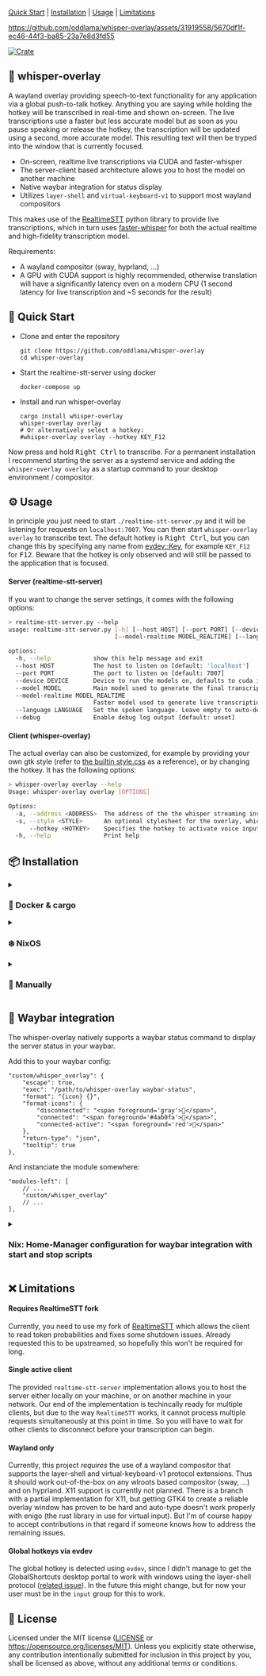 [Quick Start](#-quick-start) \| [Installation](#-installation) \| [Usage](#-usage) \| [Limitations](#-limitations)

https://github.com/oddlama/whisper-overlay/assets/31919558/5670df1f-ec46-44f3-ba85-23a7e8d3fd55

[![Crate](https://img.shields.io/crates/v/embedded-devices.svg)](https://crates.io/crates/embedded-devices)

## 💬 whisper-overlay

A wayland overlay providing speech-to-text functionality for any application via a global push-to-talk hotkey.
Anything you are saying while holding the hotkey will be transcribed in real-time and shown on-screen.
The live transcriptions use a faster but less accurate model but as soon as you pause speaking or release
the hotkey, the transcription will be updated using a second, more accurate model.
This resulting text will then be tryped into the window that is currently focused.

- On-screen, realtime live transcriptions via CUDA and faster-whisper
- The server-client based architecture allows you to host the model on another machine
- Native waybar integration for status display
- Utilizes `layer-shell` and `virtual-keyboard-v1` to support most wayland compositors

This makes use of the [RealtimeSTT](https://github.com/KoljaB/RealtimeSTT) python library to provide
live transcriptions, which in turn uses [faster-whisper](https://github.com/SYSTRAN/faster-whisper)
for both the actual realtime and high-fidelity transcription model.

Requirements:

- A wayland compositor (sway, hyprland, ...)
- A GPU with CUDA support is highly recommended, otherwise translation will have a significantly latency even
  on a modern CPU (1 second latency for live transcription and ~5 seconds for the result)

## 🚀 Quick Start

- Clone and enter the repository
  ```
  git clone https://github.com/oddlama/whisper-overlay
  cd whisper-overlay
  ```

- Start the realtime-stt-server using docker
  ```
  docker-compose up
  ```

- Install and run whisper-overlay
  ```
  cargo install whisper-overlay
  whisper-overlay overlay
  # Or alternatively select a hotkey:
  #whisper-overlay overlay --hotkey KEY_F12
  ```

Now press and hold <kbd>Right Ctrl</kbd> to transcribe. For a permanent installation
I recommend starting the server as a systemd service and adding the `whisper-overlay overlay`
as a startup command to your desktop environment / compositor.

## ⚙️ Usage

In principle you just need to start `./realtime-stt-server.py` and it will be listening for requests on `localhost:7007`.
You can then start `whisper-overlay overlay` to transcribe text. The default hotkey is <kbd>Right Ctrl</kbd>,
but you can change this by specifying any name from [evdev::Key](https://docs.rs/evdev/latest/evdev/struct.Key.html),
for example `KEY_F12` for <kbd>F12</kbd>. Beware that the hotkey is only observed and will still be passed to the application that is focused.

#### Server (realtime-stt-server)

If you want to change the server settings, it comes with the following options:

```bash
> realtime-stt-server.py --help
usage: realtime-stt-server.py [-h] [--host HOST] [--port PORT] [--device DEVICE] [--model MODEL]
                              [--model-realtime MODEL_REALTIME] [--language LANGUAGE] [--debug]

options:
  -h, --help            show this help message and exit
  --host HOST           The host to listen on [default: 'localhost']
  --port PORT           The port to listen on [default: 7007]
  --device DEVICE       Device to run the models on, defaults to cuda if available, else cpu [default: 'cuda']
  --model MODEL         Main model used to generate the final transcription [default: 'large-v3']
  --model-realtime MODEL_REALTIME
                        Faster model used to generate live transcriptions [default: 'base']
  --language LANGUAGE   Set the spoken language. Leave empty to auto-detect. [default: '']
  --debug               Enable debug log output [default: unset]
```

#### Client (whisper-overlay)

The actual overlay can also be customized, for example by providing your own gtk style
(refer to [the builtin style.css](./src/style.css) as a reference), or by changing the hotkey.
It has the following options:

```bash
> whisper-overlay overlay --help
Usage: whisper-overlay overlay [OPTIONS]

Options:
  -a, --address <ADDRESS>  The address of the the whisper streaming instance (host:port) [default: localhost:7007]
  -s, --style <STYLE>      An optional stylesheet for the overlay, which replaces the internal style
      --hotkey <HOTKEY>    Specifies the hotkey to activate voice input. You can use any key or button name from [evdev::Key](https://docs.rs/evdev/latest/evdev/struct.Key.html) [default: KEY_RIGHTCTRL]
  -h, --help               Print help
```

## 📦 Installation

<details>
<summary>

### 🐳 Docker & cargo
</summary>

For a quick and simple install, you can run the server using docker and
install the overlay directly via cargo:

```bash
git clone https://github.com/oddlama/whisper-overlay
cd whisper-overlay

# Start realtime-stt-server
docker-compose up

# Install and run overlay
cargo install whisper-overlay
whisper-overlay overlay
```

</details>
<details>
<summary>

### ❄️ NixOS
</summary>

This application comes with both a NixOS module and a Home Manager module.
If you just want the packages, there's also an overlay available which is automatically
added by the two modules. If you want to run the service at all times, use the NixOS module (e.g. if running on a network host).
If you want to be able to start and stop the service as your user, use the home manager module.

In any case, add this flake as an input:

```nix
{
  inputs = {
    # ...
    whisper-overlay.url = "github:oddlama/whisper-overlay";
    whisper-overlay.inputs.nixpkgs.follows = "nixpkgs";
  };
}
```

#### Home Manager service

Import the HomeManager module exposed by this flake to your configuration,
and set `services.realtime-stt-server.enable` in your user configuration.

```nix
# This is a home-manager config module
{
  imports = [
    inputs.whisper-overlay.homeManagerModules.default
  ];

  # Also make sure to enable cuda support in nixpkgs, otherwise transcription will
  # be painfully slow. But be prepared to let your computer build packages for 2-3 hours.
  nixpkgs.config.cudaSupport = true;

  # Enable the user service
  services.realtime-stt-server.enable = true;
  # If you want to automatically start the service with your graphical session,
  # enable this too. If you want to start and stop the service on demand to save
  # resources, don't enable this and use `systemctl --user <start|stop> realtime-stt-server`.
  services.realtime-stt-server.autoStart = true;

  # Add the whisper-overlay package so you can start it manually.
  # Alternatively add it to the autostart of your display environment or window manager.
  home.packages = [pkgs.whisper-overlay];
}
```

#### NixOS service

Import the NixOS module exposed by this flake to your configuration,
and set `services.realtime-stt-server.enable`.
You can also add the whisper-overlay package to your system or user,
so you can start it with your desktop environment or window manager.

```nix
# This is a NixOS config module
{
  imports = [
    inputs.whisper-overlay.nixosModules.default
  ];

  # Also make sure to enable cuda support in nixpkgs, otherwise transcription will
  # be painfully slow. But be prepared to let your computer build packages for 2-3 hours.
  nixpkgs.config.cudaSupport = true;

  # Start the service and expose the port to your local network.
  services.realtime-stt-server.enable = true;
  services.realtime-stt-server.openFirewall = true;

  # If you are running this system-wide on your local machine,
  # Add the whisper-overlay package so you can start the overlayit manually.
  # Alternatively add it to the autostart of your display environment or window manager.
  environment.systemPackages = [pkgs.whisper-overlay];
}
```

</details>
<details>
<summary>

### 🧰 Manually
</summary>

First, install and start the server:

```bash
# Create virtualenv
python -m venv venv
source venv/bin/activate

# Install RealtimeSTT (fork)
# Follow this for GPU support:
# https://github.com/KoljaB/RealtimeSTT?tab=readme-ov-file#gpu-support-with-cuda-recommended
git clone https://github.com/oddlama/RealtimeSTT
cd RealtimeSTT
pip install -r requirements.txt
cd ..

# Run server script
git clone https://github.com/oddlama/whisper-overlay
python ./realtime-stt-server.py
```

Second, start the overlay by tunning the client from source:

```bash
# Clone repository (or reuse the previous checkout)
git clone https://github.com/oddlama/whisper-overlay
cargo build --release
./target/release/whisper-overlay overlay
```

</details>

## 🌟 Waybar integration

The whisper-overlay natively supports a waybar status command to
display the server status in your waybar.

Add this to your waybar config:

```jsonc
"custom/whisper_overlay": {
    "escape": true,
    "exec": "/path/to/whisper-overlay waybar-status",
    "format": "{icon} {}",
    "format-icons": {
        "disconnected": "<span foreground='gray'></span>",
        "connected": "<span foreground='#4ab0fa'></span>",
        "connected-active": "<span foreground='red'></span>"
    },
    "return-type": "json",
    "tooltip": true
},
```

And instanciate the module somewhere:

```jsonc
"modules-left": [
    // ...
    "custom/whisper_overlay"
    // ...
],
```

<details>
<summary>

### Nix: Home-Manager configuration for waybar integration with start and stop scripts
</summary>

Here's how I'd recommend to use the waybar module, showing the current status as a colored dot
while allowing you to toggle the server on and off with a right-click.

```nix
programs.waybar.settings.main."custom/whisper_overlay" = {
  tooltip = true;
  format = "{icon}";
  format-icons = {
    disconnected = "<span foreground='gray'></span>";
    connected = "<span foreground='#4ab0fa'></span>";
    connected-active = "<span foreground='red'></span>";
  };
  return-type = "json";
  exec = "${lib.getExe pkgs.whisper-overlay} waybar-status";
  on-click-right = lib.getExe (pkgs.writeShellApplication {
    name = "toggle-realtime-stt-server";
    runtimeInputs = [
      pkgs.systemd
      pkgs.libnotify
    ];
    text = ''
      if systemctl --user is-active --quiet realtime-stt-server; then
        systemctl --user stop realtime-stt-server.service
        notify-send "Stopped realtime-stt-server" "⛔ Stopped" --transient || true
      else
        systemctl --user start realtime-stt-server.service
        notify-send "Started realtime-stt-server" "✅ Started" --transient || true
      fi
    '';
  });
  escape = true;
};
```

</details>

## ❌ Limitations

#### Requires RealtimeSTT fork

Currently, you need to use my fork of [RealtimeSTT](https://github.com/oddlama/RealtimeSTT) which allows the client
to read token probabilities and fixes some shutdown issues. Already requested this to be upstreamed,
so hopefully this won't be required for long.

#### Single active client

The provided `realtime-stt-server` implementation allows you to host the server either locally on your machine, or on another machine
in your network. Our end of the implementation is techincally ready for multiple clients, but due to the way `RealtimeSTT` works, it cannot process
multiple requests simultaneously at this point in time. So you will have to wait for other clients to disconnect before your transcription can begin.

#### Wayland only

Currently, this project _requires_ the use of a wayland compositor that supports the layer-shell and virtual-keyboard-v1 protocol extensions.
Thus it should work out-of-the-box on any wlroots based compositor (sway, ...) and on hyprland. X11 support is currently not planned.
There is a branch with a partial implementation for X11, but getting GTK4 to create a reliable overlay window has proven to be hard and
auto-type doesn't work properly with enigo (the rust library in use for virtual input). But I'm of course happy to accept contributions
in that regard if someone knows how to address the remaining issues.

#### Global hotkeys via evdev

The global hotkey is detected using `evdev`, since I didn't manage to get the GlobalShortcuts desktop portal
to work with windows using the layer-shell protocol ([related issue](https://github.com/bilelmoussaoui/ashpd/issues/213)).
In the future this might change, but for now your user must be in the `input` group for this to work.

## 📜 License

Licensed under the MIT license ([LICENSE](LICENSE) or <https://opensource.org/licenses/MIT>).
Unless you explicitly state otherwise, any contribution intentionally
submitted for inclusion in this project by you, shall be licensed as above, without any additional terms or conditions.
